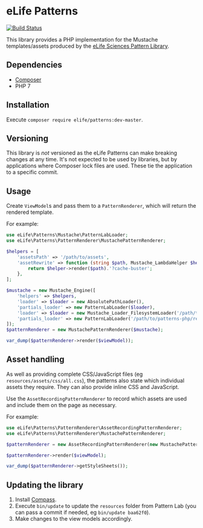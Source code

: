 eLife Patterns
==============

[![Build Status](http://ci--alfred.elifesciences.org/buildStatus/icon?job=library-patterns-php)](http://ci--alfred.elifesciences.org/job/library-patterns-php/)

This library provides a PHP implementation for the Mustache templates/assets produced by the [eLife Sciences Pattern Library](https://github.com/elifesciences/pattern-library).

Dependencies
------------

* [Composer](https://getcomposer.org/)
* PHP 7

Installation
------------

Execute `composer require elife/patterns:dev-master`.

Versioning
----------

This library is _not_ versioned as the eLife Patterns can make breaking changes at any time. It's not expected to be used by libraries, but by applications where Composer lock files are used. These tie the application to a specific commit.

Usage
-----

Create `ViewModel`s and pass them to a `PatternRenderer`, which will return the rendered template.

For example:

```php
use eLife\Patterns\Mustache\PatternLabLoader;
use eLife\Patterns\PatternRenderer\MustachePatternRenderer;

$helpers = [
    'assetsPath' => '/path/to/assets',
    'assetRewrite' => function (string $path, Mustache_LambdaHelper $helper) : string {
        return $helper->render($path).'?cache-buster';
    },
];

$mustache = new Mustache_Engine([
    'helpers' => $helpers,
    'loader' => $loader = new AbsolutePathLoader(),
    'partials_loader' => new PatternLabLoader($loader),
    'loader' => $loader = new Mustache_Loader_FilesystemLoader('/path/to/patterns-php'),
    'partials_loader' => new PatternLabLoader('/path/to/patterns-php/resources/templates'),
]);
$patternRenderer = new MustachePatternRenderer($mustache);

var_dump($patternRenderer->render($viewModel));
```

Asset handling
--------------

As well as providing complete CSS/JavaScript files (eg `resources/assets/css/all.css`), the patterns also state which individual assets they require. They can also provide inline CSS and JavaScript.

Use the `AssetRecordingPatternRenderer` to record which assets are used and include them on the page as necessary.

For example:

```php
use eLife\Patterns\PatternRenderer\AssetRecordingPatternRenderer;
use eLife\Patterns\PatternRenderer\MustachePatternRenderer;

$patternRenderer = new AssetRecordingPatternRenderer(new MustachePatternRenderer($mustache));

$patternRenderer->render($viewModel);

var_dump($patternRenderer->getStyleSheets());
```

Updating the library
--------------------

1. Install [Compass](http://compass-style.org/).
2. Execute `bin/update` to update the `resources` folder from Pattern Lab (you can pass a commit if needed, eg `bin/update baa62f0`).
3. Make changes to the view models accordingly.
